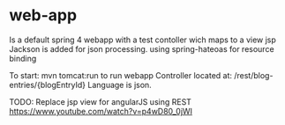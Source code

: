 # web-app
Is a default spring 4 webapp with a test contoller wich maps to a view jsp
Jackson is added for json processing.
using spring-hateoas for resource binding

To start: mvn tomcat:run to run webapp
Controller located at: /rest/blog-entries/{blogEntryId}
Language is json. 

TODO:
Replace jsp view for angularJS using REST
https://www.youtube.com/watch?v=p4wD80_0jWI